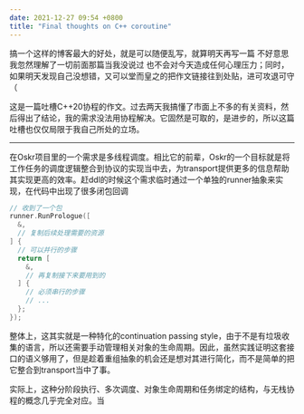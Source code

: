 ```yaml
---
date: 2021-12-27 09:54 +0800
title: "Final thoughts on C++ coroutine"
---
```

<!-- more -->
搞一个这样的博客最大的好处，就是可以随便乱写，就算明天再写一篇 不好意思我忽然理解了一切前面那篇当我没说过 也不会对今天造成任何心理压力；同时，如果明天发现自己没想错，又可以堂而皇之的把作文链接往到处贴，进可攻退可守（

这是一篇吐槽C++20协程的作文。过去两天我搞懂了市面上不多的有关资料，然后得出了结论，我的需求没法用协程解决。它固然是可取的，是进步的，所以这篇吐槽也仅仅局限于我自己所处的立场。

----

在Oskr项目里的一个需求是多线程调度。相比它的前辈，Oskr的一个目标就是将工作任务的调度逻辑整合到协议的实现当中去，为transport提供更多的信息帮助其实现更高的效率。赶ddl的时候这个需求临时通过一个单独的runner抽象来实现，在代码中出现了很多闭包回调

```C++
// 收到了一个包
runner.RunPrologue([
  &,
  // 复制后续处理需要的资源
] {
  // 可以并行的步骤
  return [
    &,
    // 再复制接下来要用到的
  ] {
    // 必须串行的步骤
    // ...
  };
});
```

整体上，这其实就是一种特化的continuation passing style，由于不是有垃圾收集的语言，所以还需要手动管理相关对象的生命周期。因此，虽然实践证明这套接口的语义够用了，但是趁着重组抽象的机会还是想对其进行简化，而不是简单的把它整合到transport当中了事。

实际上，这种分阶段执行、多次调度、对象生命周期和任务绑定的结构，与无栈协程的概念几乎完全对应。当
